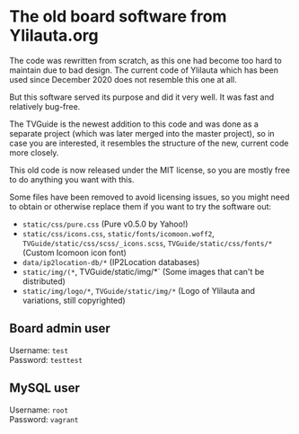# The old board software from Ylilauta.org
The code was rewritten from scratch, as this one had become too hard to maintain due to bad design.
The current code of Ylilauta which has been used since December 2020 does not resemble this one at all.

But this software served its purpose and did it very well. It was fast and relatively bug-free.

The TVGuide is the newest addition to this code and was done as a separate project (which was later merged into the master project), so in case you are interested, it resembles the structure of the new, current code more closely.

This old code is now released under the MIT license, so you are mostly free to do anything you want with this.

Some files have been removed to avoid licensing issues, so you might need to obtain or otherwise replace them if you want to try the software out:
- `static/css/pure.css` (Pure v0.5.0 by Yahoo!)
- `static/css/icons.css`, `static/fonts/icomoon.woff2`, `TVGuide/static/css/scss/_icons.scss`, `TVGuide/static/css/fonts/*` (Custom Icomoon icon font)
- `data/ip2location-db/*` (IP2Location databases)
- `static/img/(*`, TVGuide/static/img/*` (Some images that can't be distributed)
- `static/img/logo/*`, `TVGuide/static/img/*` (Logo of Ylilauta and variations, still copyrighted)

## Board admin user
Username: `test`  
Password: `testtest`

## MySQL user
Username: `root`  
Password: `vagrant`

